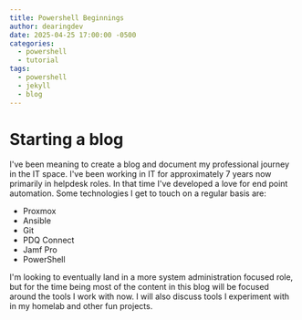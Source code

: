 ```yaml
---
title: Powershell Beginnings
author: dearingdev
date: 2025-04-25 17:00:00 -0500
categories:
  - powershell
  - tutorial
tags:
  - powershell
  - jekyll
  - blog
---
```


# Starting a blog

I've been meaning to create a blog and document my professional journey in the IT space.  I've been working in IT for approximately 7 years now primarily in helpdesk roles. In that time I've developed a love for end point automation. Some technologies I get to touch on a regular basis are:

- Proxmox
- Ansible
- Git
- PDQ Connect
- Jamf Pro
- PowerShell

I'm looking to eventually land in a more system administration focused role, but for the time being most of the content in this blog will be focused around the tools I work with now. I will also discuss tools I experiment with in my homelab and other fun projects.

